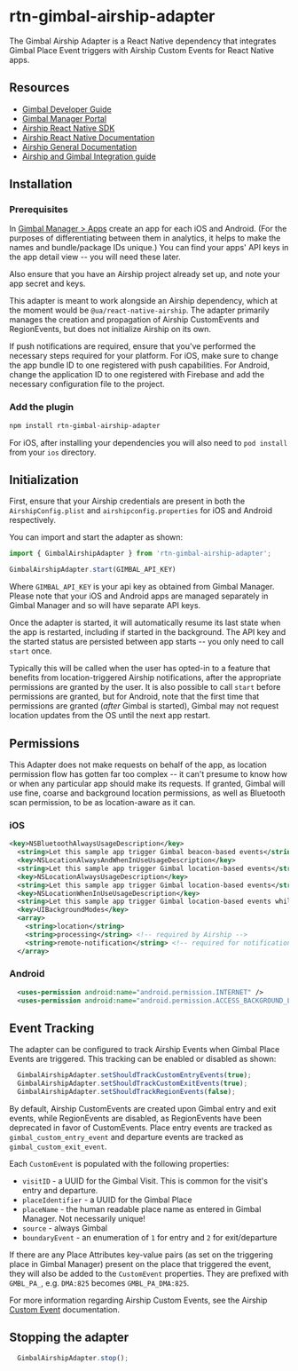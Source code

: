 # rtn-gimbal-airship-adapter

The Gimbal Airship Adapter is a React Native dependency that integrates Gimbal Place Event triggers
with Airship Custom Events for React Native apps.

## Resources

- [Gimbal Developer Guide](https://gimbal.com/doc/android/v4/devguide.html)
- [Gimbal Manager Portal](https://manager.gimbal.com)
- [Airship React Native SDK](https://github.com/urbanairship/react-native-airship)
- [Airship React Native Documentation](https://docs.airship.com/platform/mobile/setup/sdk/react-native/)
- [Airship General Documentation](https://docs.airship.com/platform/)
- [Airship and Gimbal Integration guide](https://docs.airship.com/partners/gimbal/)

## Installation

### Prerequisites

In [Gimbal Manager > Apps](https://manager.gimbal.com/apps) create an app for each iOS and Android.
(For the purposes of differentiating between them in analytics, it helps to make the names and bundle/package IDs unique.)
You can find your apps' API keys in the app detail view -- you will need these later.

Also ensure that you have an Airship project already set up, and note your app secret and keys.

This adapter is meant to work alongside an Airship dependency, which at the moment would be `@ua/react-native-airship`.
The adapter primarily manages the creation and propagation of Airship CustomEvents and RegionEvents, but does not initialize Airship on its own.

If push notifications are required, ensure that you've performed the necessary steps required for your platform. For iOS, make sure to change the app bundle ID to one registered with push capabilities. For Android, change the application ID to one registered with Firebase and add the necessary configuration file to the project.

### Add the plugin

```sh
npm install rtn-gimbal-airship-adapter
```

For iOS, after installing your dependencies you will also need to `pod install` from your `ios` directory.

## Initialization

First, ensure that your Airship credentials are present in both the `AirshipConfig.plist` and `airshipconfig.properties` for iOS and Android respectively.

You can import and start the adapter as shown:

```js
import { GimbalAirshipAdapter } from 'rtn-gimbal-airship-adapter';

GimbalAirshipAdapter.start(GIMBAL_API_KEY)
```

Where `GIMBAL_API_KEY` is your api key as obtained from Gimbal Manager. Please note that your iOS and Android apps are
managed separately in Gimbal Manager and so will have separate API keys.

Once the adapter is started, it will automatically resume its last state when the app is restarted, including if started in the background.
The API key and the started status are persisted between app starts -- you only need to call `start`  once.

Typically this will be called when the user has opted-in to a feature that benefits from location-triggered Airship notifications, after the appropriate permissions are granted by the user. It is also possible to call `start` before permissions are granted, but for Android, note that the first time that permissions are granted (*after* Gimbal is started), Gimbal may not request location updates from the OS until the next app restart.

## Permissions

This Adapter does not make requests on behalf of the app, as location permission flow has gotten far too complex -- it can't presume to know how or when any particular app should make its requests.
If granted, Gimbal will use fine, coarse and background location permissions, as well as Bluetooth scan permission, to be as location-aware as it can.

### iOS

```xml
<key>NSBluetoothAlwaysUsageDescription</key>
  <string>Let this sample app trigger Gimbal beacon-based events</string>
  <key>NSLocationAlwaysAndWhenInUseUsageDescription</key>
  <string>Let this sample app trigger Gimbal location-based events</string>
  <key>NSLocationAlwaysUsageDescription</key>
  <string>Let this sample app trigger Gimbal location-based events</string>
  <key>NSLocationWhenInUseUsageDescription</key>
  <string>Let this sample app trigger Gimbal location-based events while the app is in use</string>
  <key>UIBackgroundModes</key>
  <array>
    <string>location</string>
    <string>processing</string> <!-- required by Airship -->
    <string>remote-notification</string> <!-- required for notifications -->
  </array>
```

### Android

```xml
  <uses-permission android:name="android.permission.INTERNET" />
  <uses-permission android:name="android.permission.ACCESS_BACKGROUND_LOCATION" />
```

## Event Tracking

The adapter can be configured to track Airship Events when Gimbal Place Events are triggered. This tracking can be enabled or disabled as shown:

```js
  GimbalAirshipAdapter.setShouldTrackCustomEntryEvents(true);
  GimbalAirshipAdapter.setShouldTrackCustomExitEvents(true);
  GimbalAirshipAdapter.setShouldTrackRegionEvents(false);
```

By default, Airship CustomEvents are created upon Gimbal entry and exit events, while RegionEvents are disabled, as RegionEvents have been deprecated in favor of CustomEvents. Place entry events are tracked as `gimbal_custom_entry_event` and departure events are tracked as `gimbal_custom_exit_event`.

Each `CustomEvent` is populated with the following properties:

- `visitID` - a UUID for the Gimbal Visit. This is common for the visit's entry and departure.
- `placeIdentifier` - a UUID for the Gimbal Place
- `placeName` - the human readable place name as entered in Gimbal Manager. Not necessarily unique!
- `source` - always Gimbal
- `boundaryEvent` - an enumeration of `1` for entry and `2` for exit/departure

If there are any Place Attributes key-value pairs (as set on the triggering place in Gimbal Manager) present on the place that triggered the event, they will also be added to the `CustomEvent` properties.
They are prefixed with `GMBL_PA_`, e.g. `DMA:825` becomes `GMBL_PA_DMA:825`.

For more information regarding Airship Custom Events, see the Airship [Custom Event](https://docs.airship.com/guides/messaging/user-guide/data/custom-events/index.html) documentation.

## Stopping the adapter

```js
  GimbalAirshipAdapter.stop();
```
